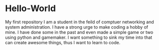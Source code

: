 # Hello-World
My first repository
I am a student in the feild of comptuer networking and system administration. I have a strong urge to make coding a hobby of mine. I have done some in the past and even made a simple game or two using python and gamemaker. I want something to sink my time into that can create awesome things, thus I want to learn to code.

